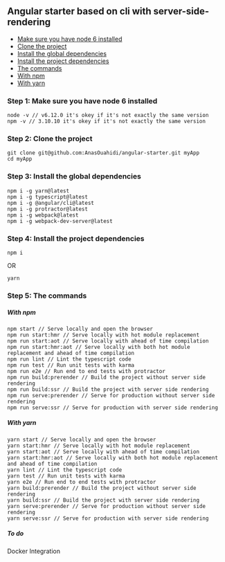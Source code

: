 ## Angular starter based on cli with server-side-rendering
- [Make sure you have node 6 installed](#step1)
- [Clone the project](#step2)
- [Install the global dependencies](#step3)
- [Install the project dependencies](#step4)
- [The commands](#step5)
- [With npm](#step5.1)
- [With yarn](#step5.2)

### <a name="step1"></a> Step 1: Make sure you have node 6 installed
```
node -v // v6.12.0 it's okey if it's not exactly the same version
npm -v // 3.10.10 it's okey if it's not exactly the same version
```
### <a name="step2"></a> Step 2: Clone the project
```
git clone git@github.com:AnasOuahidi/angular-starter.git myApp
cd myApp
```
### <a name="step3"></a> Step 3: Install the global dependencies
```
npm i -g yarn@latest
npm i -g typescript@latest
npm i -g @angular/cli@latest
npm i -g protractor@latest
npm i -g webpack@latest
npm i -g webpack-dev-server@latest
```
### <a name="step4"></a> Step 4: Install the project dependencies
```
npm i
```
OR
```
yarn
```
### <a name="step5"></a> Step 5: The commands
##### <a name="step5.1"></a> With npm 
```
npm start // Serve locally and open the browser
npm run start:hmr // Serve locally with hot module replacement
npm run start:aot // Serve locally with ahead of time compilation
npm run start:hmr:aot // Serve locally with both hot module replacement and ahead of time compilation
npm run lint // Lint the typescript code
npm run test // Run unit tests with karma
npm run e2e // Run end to end tests with protractor
npm run build:prerender // Build the project without server side rendering
npm run build:ssr // Build the project with server side rendering
npm run serve:prerender // Serve for production without server side rendering
npm run serve:ssr // Serve for production with server side rendering
```
##### <a name="step5.2"></a> With yarn 
```
yarn start // Serve locally and open the browser
yarn start:hmr // Serve locally with hot module replacement
yarn start:aot // Serve locally with ahead of time compilation
yarn start:hmr:aot // Serve locally with both hot module replacement and ahead of time compilation
yarn lint // Lint the typescript code
yarn test // Run unit tests with karma
yarn e2e // Run end to end tests with protractor
yarn build:prerender // Build the project without server side rendering
yarn build:ssr // Build the project with server side rendering
yarn serve:prerender // Serve for production without server side rendering
yarn serve:ssr // Serve for production with server side rendering
```
##### <a name="step6"></a> To do
Docker Integration
